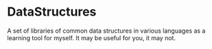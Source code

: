 # DataStructures
A set of libraries of common data structures in various languages as a learning tool for myself. It may be useful for you, it may not.

